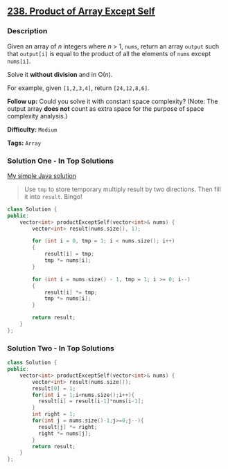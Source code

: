 ## [238. Product of Array Except Self](https://leetcode.com/problems/product-of-array-except-self/description/)

### Description

Given an array of _n_ integers where _n_ > 1, `nums`, return an array `output` such that `output[i]` is equal to the product of all the elements of `nums` except `nums[i]`.

Solve it **without division** and in O(_n_).

For example, given `[1,2,3,4]`, return `[24,12,8,6]`.

**Follow up:**
Could you solve it with constant space complexity? (Note: The output array **does not** count as extra space for the purpose of space complexity analysis.)

**Difficulty:** `Medium`

**Tags:** `Array`

### Solution One - In Top Solutions

[My simple Java solution](https://discuss.leetcode.com/topic/19033/my-simple-java-solution)

> Use `tmp` to store temporary multiply result by two directions. Then fill it into `result`. Bingo!

```c++
class Solution {
public:
    vector<int> productExceptSelf(vector<int>& nums) {
        vector<int> result(nums.size(), 1);

        for (int i = 0, tmp = 1; i < nums.size(); i++)
        {
            result[i] = tmp;
            tmp *= nums[i];
        }

        for (int i = nums.size() - 1, tmp = 1; i >= 0; i--)
        {
            result[i] *= tmp;
            tmp *= nums[i];
        }

        return result;
    }
};
```

### Solution Two - In Top Solutions

```c++
class Solution {
public:
    vector<int> productExceptSelf(vector<int>& nums) {
        vector<int> result(nums.size());
        result[0] = 1;
        for(int i = 1;i<nums.size();i++){
          result[i] = result[i-1]*nums[i-1];
        }
        int right = 1;
        for(int j = nums.size()-1;j>=0;j--){
          result[j] *= right;
          right *= nums[j];
        }
        return result;
    }
};
```

